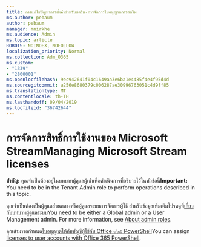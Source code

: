 ```yaml
---
title: การแก้ไขปัญหาการตั้งค่าสำหรับสตรีม-การจัดการใบอนุญาตการสตรีม
ms.author: pebaum
author: pebaum
manager: mnirkhe
ms.audience: Admin
ms.topic: article
ROBOTS: NOINDEX, NOFOLLOW
localization_priority: Normal
ms.collection: Adm_O365
ms.custom:
- "1339"
- "2800001"
ms.openlocfilehash: 9ec942641f04c1649aa3e6ba1e4485f4e4f95d4d
ms.sourcegitcommit: a256e8680379c006287ae30996763051c4d9ff85
ms.translationtype: MT
ms.contentlocale: th-TH
ms.lasthandoff: 09/04/2019
ms.locfileid: "36742644"
---
```

# <a name="managing-microsoft-stream-licenses"></a><span data-ttu-id="56cc3-102">การจัดการสิทธิ์การใช้งานของ Microsoft Stream</span><span class="sxs-lookup"><span data-stu-id="56cc3-102">Managing Microsoft Stream licenses</span></span>

<span data-ttu-id="56cc3-103">**สำคัญ:** คุณจำเป็นต้องอยู่ในบทบาทผู้ดูแลผู้เช่าเพื่อดำเนินการที่อธิบายไว้ในหัวข้อนี้</span><span class="sxs-lookup"><span data-stu-id="56cc3-103">**Important:** You need to be in the Tenant Admin role to perform operations described in this topic.</span></span>

<span data-ttu-id="56cc3-104">คุณจำเป็นต้องเป็นผู้ดูแลส่วนกลางหรือผู้ดูแลระบบการจัดการผู้ใช้ สำหรับข้อมูลเพิ่มเติมโปรดดูที่[เกี่ยวกับบทบาทผู้ดูแลระบบ](https://docs.microsoft.com/office365/admin/add-users/about-admin-roles)</span><span class="sxs-lookup"><span data-stu-id="56cc3-104">You need to be either a Global admin or a User Management admin. For more information, see [About admin roles](https://docs.microsoft.com/office365/admin/add-users/about-admin-roles).</span></span>

<span data-ttu-id="56cc3-105">คุณสามารถกำหนด[ใบอนุญาตให้กับบัญชีผู้ใช้กับ Office ๓๖๕ PowerShell](https://go.microsoft.com/fwlink/p/?linkid=850410)</span><span class="sxs-lookup"><span data-stu-id="56cc3-105">You can assign [licenses to user accounts with Office 365 PowerShell](https://go.microsoft.com/fwlink/p/?linkid=850410).</span></span>
